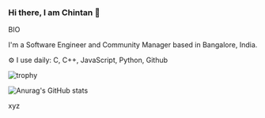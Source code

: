 ### Hi there, I am Chintan 👋

<!--
**chintanp325/chintanp325** is a ✨ _special_ ✨ repository because its `README.md` (this file) appears on your GitHub profile.

Here are some ideas to get you started:

- 🔭 I’m currently working on ...
- 🌱 I’m currently learning ...
- 👯 I’m looking to collaborate on ...
- 🤔 I’m looking for help with ...
- 💬 Ask me about ...
- 📫 How to reach me: ...
- 😄 Pronouns: ...
- ⚡ Fun fact: ...
-->


BIO

I'm a Software Engineer and Community Manager based in Bangalore, India.

⚙️ I use daily: C, C++, JavaScript, Python, Github

![trophy](https://github-profile-trophy.vercel.app/?username=chintanp325)

![Anurag's GitHub stats](https://github-readme-stats.vercel.app/api?username=chintanp325&show_icons=true&theme=gruvbox)


xyz
